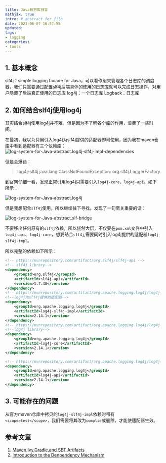 ```yaml
---
title: Java日志库扫盲
mathjax: true
intro: # abstract for file
date: 2021-06-07 16:57:55
updated:
tags: 
- logging
categories:
- tools
---
```


## 1. 基本概念

slf4j：simple logging facade for Java，可以看作用来管理各个日志库的调度器，我们只需要通过配置slf4j后端具体的使用的日志库就可以完成日志操作，对用户隐藏了后端真正使用的日志库
log4j：一个日志库
Logback：日志库

## 2. 如何结合slf4j使用log4j

其实结合slf4j使用log4j并不难，但是因为不了解各个库的作用，浪费了一些时间。

在最初，我以为只用引入log4j为slf4j提供的适配器即可使用，因为我在maven仓库中看到适配器有三个依赖库：
![log-system-for-Java-abstract.log4j-slf4j-impl-dependencies](https://eripe.oss-cn-shanghai.aliyuncs.com/img/log-system-for-Java-abstract.log4j-slf4j-impl-dependencies.png)

但是会爆错：
>log4j-slf4j java.lang.ClassNotFoundException: org.slf4j.LoggerFactory

到官网仔细一看，发现正常引用log4j只需要引入`log4j-core`、`log4j-api`，如下所示：

![log-system-for-Java-abstract.log4j](https://eripe.oss-cn-shanghai.aliyuncs.com/img/log-system-for-Java-abstract.log4j.png)

但是我想配合`slf4j`使用，所以继续往下寻找，发现了一句至关重要的话：

![log-system-for-Java-abstract.slf-bridge](https://eripe.oss-cn-shanghai.aliyuncs.com/img/log-system-for-Java-abstract.slf-bridge.png)

不要移出任何原有的`slf4j`依赖，所以恍然大悟，不仅要在`pom.xml`文件中引入`log4j-api`、`log4j-core`，想要结合`slf4j`,需要同时引入log4j提供的适配器`log4j-slf4j-impl`。

所以完整的依赖如下所示：

``` xml
<!-- https://mvnrepository.com/artifact/org.slf4j/slf4j-api -->
<!-- slf4j library-->
<dependency>
    <groupId>org.slf4j</groupId>
    <artifactId>slf4j-api</artifactId>
    <version>1.7.30</version>
</dependency>
<!-- https://mvnrepository.com/artifact/org.apache.logging.log4j/log4j-slf4j18-impl -->
<!--log4j为slf4j提供的适配器-->
<dependency>
    <groupId>org.apache.logging.log4j</groupId>
    <artifactId>log4j-slf4j-impl</artifactId>
    <version>2.14.1</version>
</dependency>
<!-- https://mvnrepository.com/artifact/org.apache.logging.log4j/log4j-core -->
<!--log4j library-->
<dependency>
    <groupId>org.apache.logging.log4j</groupId>
    <artifactId>log4j-core</artifactId>
    <version>2.14.1</version>
</dependency>

<!-- https://mvnrepository.com/artifact/org.apache.logging.log4j/log4j-api -->
<dependency>
    <groupId>org.apache.logging.log4j</groupId>
    <artifactId>log4j-api</artifactId>
    <version>2.14.1</version>
</dependency>
```

## 3. 可能存在的问题

从官方maven仓库中拷贝的`log4j-slf4j-impl`依赖时带有`<scope>test</scope>`，我们需要将其改为`complie`或删除，才能使适配器生效。

## 参考文章

1. [Maven,Ivy,Gradle,and SBT Artifacts](https://logging.apache.org/log4j/2.x/maven-artifacts.html)
2. [Introduction to the Denpendency Mechanism](https://maven.apache.org/guides/introduction/introduction-to-dependency-mechanism.html)